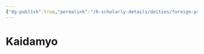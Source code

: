 ```yaml
---
{"dg-publish":true,"permalink":"/8-scholarly-details/deities/foreign-pantheons/the-sacred-dragons/kaidamyo/","noteIcon":""}
---
```


# Kaidamyo
